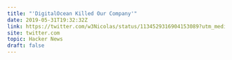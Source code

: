 ```yaml
---
title: "'DigitalOcean Killed Our Company'"
date: 2019-05-31T19:32:32Z
link: https://twitter.com/w3Nicolas/status/1134529316904153089?utm_medium=RSS&utm_source=hune
site: twitter.com
topic: Hacker News
draft: false
---
```

